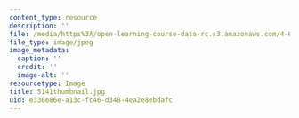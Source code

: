 ```yaml
---
content_type: resource
description: ''
file: /media/https%3A/open-learning-course-data-rc.s3.amazonaws.com/4-614-religious-architecture-and-islamic-cultures-fall-2002/e336e86ea13cfc46d3484ea2e8ebdafc_5141thumbnail.jpg
file_type: image/jpeg
image_metadata:
  caption: ''
  credit: ''
  image-alt: ''
resourcetype: Image
title: 5141thumbnail.jpg
uid: e336e86e-a13c-fc46-d348-4ea2e8ebdafc
---
```

